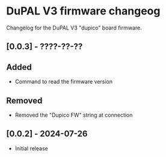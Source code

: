 # DuPAL V3 firmware changeog
Changelog for the DuPAL V3 "dupico" board firmware.

## [0.0.3] - ????-??-??

## Added
- Command to read the firmware version

## Removed
- Removed the "Dupico FW" string at connection

## [0.0.2] - 2024-07-26

- Initial release